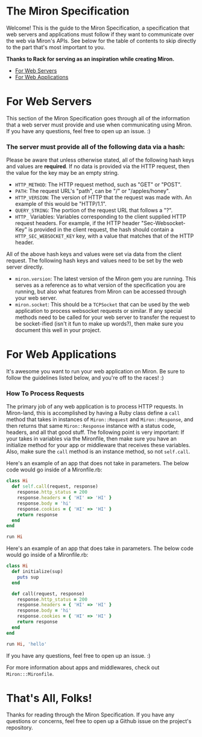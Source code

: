 # The Miron Specification

Welcome! This is the guide to the Miron Specification, a specification
that web servers and applications must follow if they want to
communicate over the web via Miron's APIs. See below for the table of
contents to skip directly to the part that's most important to you.

**Thanks to Rack for serving as an inspiration while creating Miron.**

- [For Web Servers]()
- [For Web Applications]()

# For Web Servers

This section of the Miron Specification goes through all of the
information that a web server must provide and use when communicating
using Miron. If you have any questions, feel free to open up an issue.
:)

### The server must provide all of the following data via a hash:

Please be aware that unless otherwise stated, all of the following hash
keys and values are **required**. If no data is provided via the HTTP
request, then the value for the key may be an empty string.

- `HTTP_METHOD`: The HTTP request method, such as "GET" or "POST".
- `PATH`: The request URL's "path", can be "/" or "/apples/honey".
- `HTTP_VERSION`: The version of HTTP that the request was made with. An
  example of this would be "HTTP/1.1".
- `QUERY_STRING`: The portion of the request URL that follows a "?".
- `HTTP_` Variables: Variables corresponding to the client supplied HTTP
  request headers. For example, if the HTTP header "Sec-Websocket-Key"
is provided in the client request, the hash should contain a
`HTTP_SEC_WEBSOCKET_KEY` key, with a value that matches that of the HTTP
header.

All of the above hash keys and values were set via data from the client request.
The following hash keys and values need to be set by the web server
directly.

- `miron.version`: The latest version of the Miron gem you are
  running. This serves as a reference as to what version of the
specification you are running, but also what features from Miron can be
accessed through your web server.
- `miron.socket`: This should be a `TCPSocket` that can be used by the
  web application to process websocket requests or similar. If any
special methods need to be called for your web server to transfer the
request to be socket-ified (isn't it fun to make up words?), then make
sure you document this well in your project.

# For Web Applications

It's awesome you want to run your web application on Miron. Be sure to
follow the guidelines listed below, and you're off to the races! :)

### How To Process Requests

The primary job of any web application is to process HTTP requests. In
Miron-land, this is accomplished by having a Ruby class define a `call`
method that takes in instances of `Miron::Request` and
`Miron::Response`, and then returns that same `Miron::Response` instance
with a status code, headers, and all that good stuff. The following
point is very important: If your takes in variables via the Mironfile,
then make sure you have an initialize method for your app or middleware
that receives these variables. Also, make sure the `call` method is an
instance method, so not `self.call`.

Here's an example of an app that does not take in parameters. The below
code would go inside of a Mironfile.rb:

```ruby
class Hi
  def self.call(request, response)
    response.http_status = 200
    response.headers = { 'HI' => 'HI' }
    response.body = 'hi'
    response.cookies = { 'HI' => 'HI' }
    return response
  end
end

run Hi
```

Here's an example of an app that does take in parameters. The below
code would go inside of a Mironfile.rb:

```ruby
class Hi
  def initialize(sup)
    puts sup
  end

  def call(request, response)
    response.http_status = 200
    response.headers = { 'HI' => 'HI' }
    response.body = 'hi'
    response.cookies = { 'HI' => 'HI' }
    return response
  end
end

run Hi, 'hello'
```

If you have any questions, feel free to open up an issue. :)

For more information about apps and middlewares, check out
`Miron:::Mironfile`.

# That's All, Folks!

Thanks for reading through the Miron Specification. If you have any
questions or concerns, feel free to open up a Github issue on the
project's repository.
